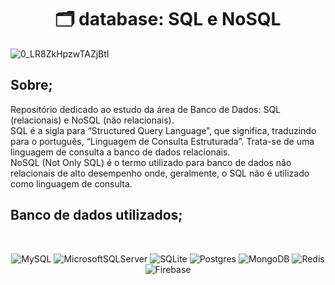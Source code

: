 <h1 align="center">🗂️ database: SQL e NoSQL</h1>

![0_LR8ZkHpzwTAZjBtI](https://user-images.githubusercontent.com/101408372/171047759-e4966e16-f8e5-4946-93ae-4a2434ff4321.png)

## **Sobre;**
Repositório dedicado ao estudo da área de Banco de Dados: SQL (relacionais) e NoSQL (não relacionais). <br> SQL é a sigla para “Structured Query Language”, que significa, traduzindo para o português, “Linguagem de Consulta Estruturada”. Trata-se de uma linguagem de consulta a banco de dados relacionais. <br> NoSQL (Not Only SQL) é o termo utilizado para banco de dados não relacionais de alto desempenho onde, geralmente, o SQL não é utilizado como linguagem de consulta.

## **Banco de dados utilizados;**

<br>

<div align="center">

![MySQL](https://img.shields.io/badge/mysql-%2300f.svg?style=for-the-badge&logo=mysql&logoColor=white) ![MicrosoftSQLServer](https://img.shields.io/badge/Microsoft%20SQL%20Sever-CC2927?style=for-the-badge&logo=microsoft%20sql%20server&logoColor=white) ![SQLite](https://img.shields.io/badge/sqlite-%2307405e.svg?style=for-the-badge&logo=sqlite&logoColor=white)  ![Postgres](https://img.shields.io/badge/postgres-%23316192.svg?style=for-the-badge&logo=postgresql&logoColor=white) ![MongoDB](https://img.shields.io/badge/MongoDB-%234ea94b.svg?style=for-the-badge&logo=mongodb&logoColor=white) ![Redis](https://img.shields.io/badge/redis-%23DD0031.svg?style=for-the-badge&logo=redis&logoColor=white) 	![Firebase](https://img.shields.io/badge/Firebase-039BE5?style=for-the-badge&logo=Firebase&logoColor=white)

</div>


